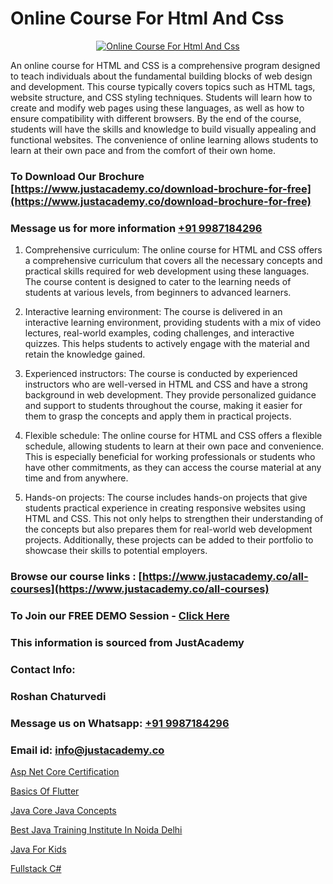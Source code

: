 # Online Course For Html And Css

<p align="center">
  <a href="https://justacademy.co/course-detail/html-training">
    <img src="https://justacademy.co/storage2/course_image/1676636567_course_image.webp" alt="Online Course For Html And Css">
  </a>
</p>


An online course for HTML and CSS is a comprehensive program designed to teach individuals about the fundamental building blocks of web design and development. This course typically covers topics such as HTML tags, website structure, and CSS styling techniques. Students will learn how to create and modify web pages using these languages, as well as how to ensure compatibility with different browsers. By the end of the course, students will have the skills and knowledge to build visually appealing and functional websites. The convenience of online learning allows students to learn at their own pace and from the comfort of their own home.
### To Download Our Brochure [https://www.justacademy.co/download-brochure-for-free](https://www.justacademy.co/download-brochure-for-free)
### Message us for more information [+91 9987184296](https://api.whatsapp.com/send?phone=919987184296)
1) Comprehensive curriculum: The online course for HTML and CSS offers a comprehensive curriculum that covers all the necessary concepts and practical skills required for web development using these languages. The course content is designed to cater to the learning needs of students at various levels, from beginners to advanced learners.

2) Interactive learning environment: The course is delivered in an interactive learning environment, providing students with a mix of video lectures, real-world examples, coding challenges, and interactive quizzes. This helps students to actively engage with the material and retain the knowledge gained.

3) Experienced instructors: The course is conducted by experienced instructors who are well-versed in HTML and CSS and have a strong background in web development. They provide personalized guidance and support to students throughout the course, making it easier for them to grasp the concepts and apply them in practical projects.

4) Flexible schedule: The online course for HTML and CSS offers a flexible schedule, allowing students to learn at their own pace and convenience. This is especially beneficial for working professionals or students who have other commitments, as they can access the course material at any time and from anywhere.

5) Hands-on projects: The course includes hands-on projects that give students practical experience in creating responsive websites using HTML and CSS. This not only helps to strengthen their understanding of the concepts but also prepares them for real-world web development projects. Additionally, these projects can be added to their portfolio to showcase their skills to potential employers.

### Browse our course links : [https://www.justacademy.co/all-courses](https://www.justacademy.co/all-courses) 
### To Join our FREE DEMO Session - [Click Here](https://www.justacademy.co/register-for-course-demo)


### This information is sourced from JustAcademy
### Contact Info:
### Roshan Chaturvedi
### Message us on Whatsapp: [+91 9987184296](https://api.whatsapp.com/send?phone=919987184296)
### Email id: [info@justacademy.co](mailto:info@justacademy.co)
                
[Asp Net Core Certification](https://www.linkedin.com/pulse/asp-net-core-certification-justacademy-mumbai-63bbc?trackingId=bD8Ha0aqgA9UJGSoIYoprg%3D%3D&lipi=urn%3Ali%3Apage%3Ad_flagship3_showcase_admin%3BEsFdB2XdSWavw7Lqed%2FH2g%3D%3D)

[Basics Of Flutter](https://www.linkedin.com/pulse/basics-flutter-justacademy-delhi-i59qc/)

[Java Core Java Concepts](https://medium.com/@abhidnya.1068/java-core-java-concepts-5716af54deae)

[Best Java Training Institute In Noida Delhi](https://medium.com/@mistersumit961/best-java-training-institute-in-noida-delhi-0916cf4d1e58)

[Java For Kids](https://justacademyin.github.io/justacademy/java-for-kids)

[Fullstack C#](https://justacademyin.github.io/Articles/Fullstack-C#)

